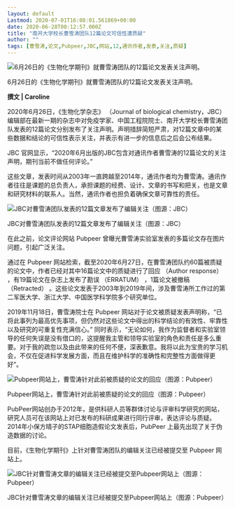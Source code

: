 ```yaml
---
layout: default
Lastmod: 2020-07-01T16:08:01.561869+00:00
date: 2020-06-28T00:12:57.000Z
title: "南开大学校长曹雪涛团队12篇论文可信性遭质疑"
author: ""
tags: [曹雪涛,论文,Pubpeer,JBC,网站,12,通讯作者,发表,关注,质疑]
---
```


![6月26日的《生物化学期刊》就曹雪涛团队的12篇论文发表关注声明。](https://images.weserv.nl/?url=https%3A//x0.ifengimg.com/res/2020/0D116A3731721D4DC4590057F5FB51B217FD24C5_size39_w749_h200.png)

6月26日的《生物化学期刊》就曹雪涛团队的12篇论文发表关注声明。

**撰文 | Caroline**

2020年6月26日，《生物化学杂志》 （Journal of biological chemistry，JBC） 编辑部在最新一期的杂志中对免疫学家、中国工程院院士、南开大学校长曹雪涛团队发表的12篇论文分别发布了关注声明。声明措辞简短严肃，对12篇文章中的某些数据和结论的可信性表示关注，并表示有进一步的信息后之后会公布结果。

JBC 官网显示，“2020年6月出版的JBC包含对通讯作者曹雪涛的12篇论文的关注声明，期刊当前不做任何评论。”

这些文章，发表时间从2003年一直跨越至2014年，通讯作者均为曹雪涛。通讯作者往往是课题的总负责人，承担课题的经费、设计、文章的书写和把关，也是文章和研究材料的联系人。当然，通讯作者也担负着确保文章可靠性的责任。

![JBC对曹雪涛团队发表的12篇文章发布了编辑关注（图源：JBC）](https://images.weserv.nl/?url=https%3A//x0.ifengimg.com/res/2020/1A355FD17FDA7C07A5FE4E480A9578FE1C29B7B0_size218_w1074_h1136.png)

JBC对曹雪涛团队发表的12篇文章发布了编辑关注（图源：JBC）

在此之前，论文评论网站 Pubpeer 曾曝光曹雪涛实验室发表的多篇论文存在图片问题，引起广泛关注。

通过在 Pubpeer 网站检索，截至2020年6月27日，在曹雪涛团队约60篇被质疑的论文中，作者已经对其中16篇论文中的质疑进行了回应 （Author response） ，有19篇论文在杂志上发布了勘误 （ERRATUM） ，1篇论文被撤稿 （Retracted） 。这些论文发表于2003年到2019年间，涉及曹雪涛所工作过的第二军医大学、浙江大学、中国医学科学院多个研究单位。

2019年11月18日，曹雪涛院士在 Pubpeer 网站对于论文被质疑发表声明称，“已将此事列为最高优先事项，但仍然对这些论文中得出的科学结论的有效性、牢靠性以及研究的可重复性充满信心。” 同时表示，“无论如何，我作为监督者和实验室领导的任何失误是没有借口的，这提醒我主管和领导实验室的角色和责任是多么重要。对于我的疏忽以及由此带来的任何不便，深表歉意。我将以此为宝贵的学习机会，不仅在促进科学发展方面，而且在维护科学的准确性和完整性方面做得更好”。

![Pubpeer网站上，曹雪涛针对此前被质疑的论文的回应（图源：Pubpeer）](https://images.weserv.nl/?url=https%3A//x0.ifengimg.com/res/2020/DE72D0ADFFFE994A7B78B9361A8F72B2392A3265_size24_w648_h531.png)

Pubpeer网站上，曹雪涛针对此前被质疑的论文的回应（图源：Pubpeer）

PubPeer网站创办于2012年，是供科研人员等群体讨论与评审科学研究的网站，研究人员可在该网站上对已发布的科研成果进行同行评审，表达评论与质疑。2014年小保方晴子的STAP细胞造假论文发表后，PubPeer 上最先出现了关于伪造数据的讨论。

目前，《生物化学期刊》上针对曹雪涛团队的编辑关注已经被提交至 Pubpeer 网站上。

![JBC针对曹雪涛文章的编辑关注已经被提交至Pubpeer网站上（图源：Pubpeer）](https://images.weserv.nl/?url=https%3A//x0.ifengimg.com/res/2020/F646E73872DDF3742BA82A31B4D7974361ED2673_size125_w1080_h333.png)

JBC针对曹雪涛文章的编辑关注已经被提交至Pubpeer网站上（图源：Pubpeer）

